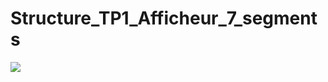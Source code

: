 # Structure_TP1_Afficheur_7_segments
<img src=[[https://user-images.githubusercontent.com/109299545/225334935-cfe117b1-9b6a-4720-ad8d-ff4696d08501.png]()](https://user-images.githubusercontent.com/109299545/225345477-a9c6eaea-3930-425c-9d7c-cdf9bf8834fd.png)>
